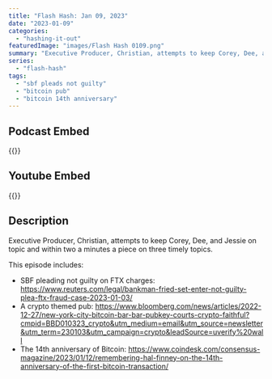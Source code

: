 ```yaml
---
title: "Flash Hash: Jan 09, 2023"
date: "2023-01-09"
categories: 
  - "hashing-it-out"
featuredImage: "images/Flash Hash 0109.png"
summary: "Executive Producer, Christian, attempts to keep Corey, Dee, and Jessie on topic and within two a minutes a piece on three timely topics."
series:
  - "flash-hash"
tags: 
  - "sbf pleads not guilty"
  - "bitcoin pub"
  - "bitcoin 14th anniversary"
---
```



## Podcast Embed
{{<podcast-embed url="https://embed.sounder.fm/play/498205">}}

## Youtube Embed
{{<youtube fy46Dp6FP0g>}}

## Description
Executive Producer, Christian, attempts to keep Corey, Dee, and Jessie on topic and within two a minutes a piece on three timely topics.

This episode includes:
 - SBF pleading not guilty on FTX charges: 
https://www.reuters.com/legal/bankman-fried-set-enter-not-guilty-plea-ftx-fraud-case-2023-01-03/
 - A crypto themed pub: 
https://www.bloomberg.com/news/articles/2022-12-27/new-york-city-bitcoin-bar-bar-pubkey-courts-crypto-faithful?cmpid=BBD010323_crypto&utm_medium=email&utm_source=newsletter&utm_term=230103&utm_campaign=crypto&leadSource=uverify%20wall
 - The 14th anniversary of Bitcoin:
https://www.coindesk.com/consensus-magazine/2023/01/12/remembering-hal-finney-on-the-14th-anniversary-of-the-first-bitcoin-transaction/